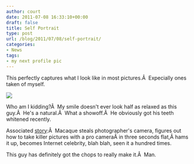 ```yaml
---
author: court
date: 2011-07-08 16:33:10+00:00
draft: false
title: Self Portrait
type: post
url: /blog/2011/07/08/self-portrait/
categories:
- News
tags:
- my next profile pic
---
```


This perfectly captures what I look like in most pictures.Â  Expecially ones taken of myself.

[![](http://www.vallentyne.com/blog/wp-content/uploads/2011/07/macaque.jpg)
](http://www.vallentyne.com/blog/wp-content/uploads/2011/07/macaque.jpg)

Who am I kidding?Â  My smile doesn't ever look half as relaxed as this guy.Â  He's a natural.Â  What a showoff.Â  He obviously got his teeth whitened recently.

Associated [story](http://www.telegraph.co.uk/news/newstopics/howaboutthat/8615859/Monkey-steals-camera-to-snap-himself.html):Â  Macaque steals photographer's camera, figures out how to take killer pictures with a pro cameraÂ in three seconds flat,Â hams it up, becomes Internet celebrity, blah blah, seen it a hundred times.

This guy has definitely got the chops to really make it.Â  Man.
